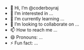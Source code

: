 - 👋 Hi, I’m @coderboyraj
- 👀 I’m interested in ...
- 🌱 I’m currently learning ...
- 💞️ I’m looking to collaborate on ...
- 📫 How to reach me ...
- 😄 Pronouns: ...
- ⚡ Fun fact: ...

<!---
raj is a ✨ special ✨ repository because its `README.md` (this file) appears on your GitHub profile.
You can click the Preview link to take a look at your changes.
--->
